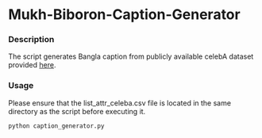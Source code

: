 # Mukh-Biboron-Caption-Generator
### Description

The script generates Bangla caption from publicly available celebA dataset provided [here](https://mmlab.ie.cuhk.edu.hk/projects/CelebA.html).

### Usage
Please ensure that the list_attr_celeba.csv file is located in the same directory as the script before executing it.
```
python caption_generator.py
```


